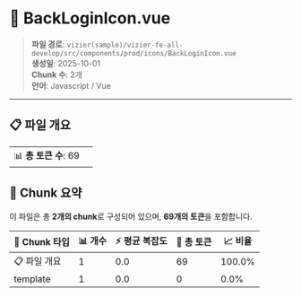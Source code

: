 # 📄 BackLoginIcon.vue

> **파일 경로**: `vizier(sample)/vizier-fe-all-develop/src/components/prod/icons/BackLoginIcon.vue`  
> **생성일**: 2025-10-01  
> **Chunk 수**: 2개  
> **언어**: Javascript / Vue
---


## 📋 파일 개요

| | |
|--|--|
| 📊 **총 토큰 수**: 69 |  |






## 🧩 Chunk 요약

이 파일은 총 **2개의 chunk**로 구성되어 있으며, **69개의 토큰**을 포함합니다.

| 🧩 Chunk 타입 | 📊 개수 | ⚡ 평균 복잡도 | 📝 총 토큰 | 📈 비율 |
|---------------|--------|-------------|----------|--------|
| 📋 파일 개요 | 1 | 0.0 | 69 | 100.0% |
| template | 1 | 0.0 | 0 | 0.0% |

